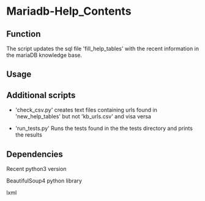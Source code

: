 # Mariadb-Help_Contents


## Function

The script updates the sql file 'fill_help_tables' with the recent information in the mariaDB knowledge base.


## Usage


## Additional scripts
- 'check_csv.py' creates text files containing urls found in 'new_help_tables' but not 'kb_urls.csv' and visa versa

- 'run_tests.py' Runs the tests found in the the tests directory and prints the results

## Dependencies

Recent python3 version

BeautifulSoup4 python library

lxml